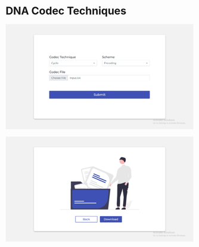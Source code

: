 # DNA Codec Techniques

<img src='Readme_images/1.png' />
&nbsp;
<img src='Readme_images/2.png' />
&nbsp;